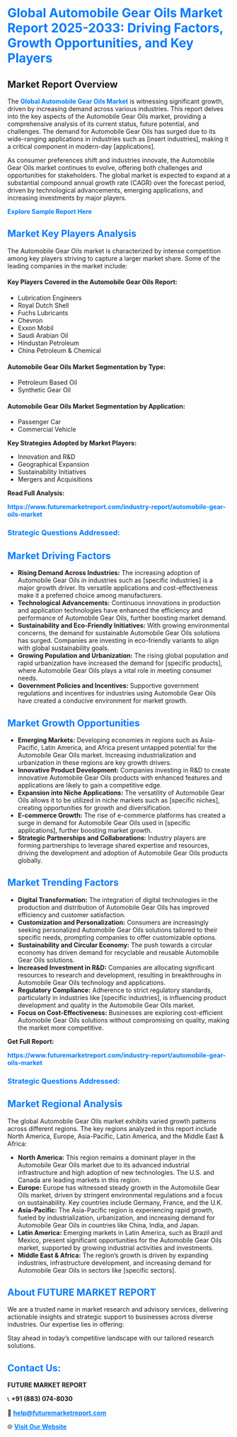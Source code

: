<h1 style="color: #007BFF;">Global Automobile Gear Oils Market Report 2025-2033: Driving Factors, Growth Opportunities, and Key Players</h1>

<section id="overview">
<h2>Market Report Overview</h2>
<p>The <a href="https://www.futuremarketreport.com/industry-report/automobile-gear-oils-market" style="color: #007BFF; text-decoration: none;"><strong>Global Automobile Gear Oils Market</strong></a> is witnessing significant growth, driven by increasing demand across various industries. This report delves into the key aspects of the Automobile Gear Oils market, providing a comprehensive analysis of its current status, future potential, and challenges. The demand for Automobile Gear Oils has surged due to its wide-ranging applications in industries such as [insert industries], making it a critical component in modern-day [applications].</p>
<p>As consumer preferences shift and industries innovate, the Automobile Gear Oils market continues to evolve, offering both challenges and opportunities for stakeholders. The global market is expected to expand at a substantial compound annual growth rate (CAGR) over the forecast period, driven by technological advancements, emerging applications, and increasing investments by major players.</p>
</section>

<section id="overview">
<p><a href="https://www.futuremarketreport.com/request-sample/reportId=50526" style="color: #007BFF; text-decoration: none;"><strong>Explore Sample Report Here</strong></a></p>
</section>

<section id="key-players">
<h2 style="color: #007BFF;">Market Key Players Analysis</h2>
<p>The Automobile Gear Oils market is characterized by intense competition among key players striving to capture a larger market share. Some of the leading companies in the market include:</p>
<h4>Key Players Covered in the Automobile Gear Oils Report:</h4>
<ul><li>Lubrication Engineers</li><li>Royal Dutch Shell</li><li>Fuchs Lubricants</li><li>Chevron</li><li>Exxon Mobil</li><li>Saudi Arabian Oil</li><li>Hindustan Petroleum</li><li>China Petroleum &amp; Chemical</li></ul>
<h4>Automobile Gear Oils Market Segmentation by Type:</h4>
<ul><li>Petroleum Based Oil</li><li>Synthetic Gear Oil</li></ul>

<h4>Automobile Gear Oils Market Segmentation by Application:</h4>
<ul><li>Passenger Car</li><li>Commercial Vehicle</li></ul>
<p><strong>Key Strategies Adopted by Market Players:</strong></p>
<ul>
<li>Innovation and R&D</li>
<li>Geographical Expansion</li>
<li>Sustainability Initiatives</li>
<li>Mergers and Acquisitions</li>
</ul>
</section>

<section>
<p><strong>Read Full Analysis: </strong></p><a href="https://www.futuremarketreport.com/industry-report/automobile-gear-oils-market" style="color: #007BFF; text-decoration: none;"><strong>https://www.futuremarketreport.com/industry-report/automobile-gear-oils-market</strong></a>
<h3 style="color: #007BFF;">Strategic Questions Addressed:</h3>
</section>

<section id="driving-factors">
<h2 style="color: #007BFF;">Market Driving Factors</h2>
<ul>
<li><strong>Rising Demand Across Industries:</strong> The increasing adoption of Automobile Gear Oils in industries such as [specific industries] is a major growth driver. Its versatile applications and cost-effectiveness make it a preferred choice among manufacturers.</li>
<li><strong>Technological Advancements:</strong> Continuous innovations in production and application technologies have enhanced the efficiency and performance of Automobile Gear Oils, further boosting market demand.</li>
<li><strong>Sustainability and Eco-Friendly Initiatives:</strong> With growing environmental concerns, the demand for sustainable Automobile Gear Oils solutions has surged. Companies are investing in eco-friendly variants to align with global sustainability goals.</li>
<li><strong>Growing Population and Urbanization:</strong> The rising global population and rapid urbanization have increased the demand for [specific products], where Automobile Gear Oils plays a vital role in meeting consumer needs.</li>
<li><strong>Government Policies and Incentives:</strong> Supportive government regulations and incentives for industries using Automobile Gear Oils have created a conducive environment for market growth.</li>
</ul>
</section>

<section id="growth-opportunities">
<h2 style="color: #007BFF;">Market Growth Opportunities</h2>
<ul>
<li><strong>Emerging Markets:</strong> Developing economies in regions such as Asia-Pacific, Latin America, and Africa present untapped potential for the Automobile Gear Oils market. Increasing industrialization and urbanization in these regions are key growth drivers.</li>
<li><strong>Innovative Product Development:</strong> Companies investing in R&D to create innovative Automobile Gear Oils products with enhanced features and applications are likely to gain a competitive edge.</li>
<li><strong>Expansion into Niche Applications:</strong> The versatility of Automobile Gear Oils allows it to be utilized in niche markets such as [specific niches], creating opportunities for growth and diversification.</li>
<li><strong>E-commerce Growth:</strong> The rise of e-commerce platforms has created a surge in demand for Automobile Gear Oils used in [specific applications], further boosting market growth.</li>
<li><strong>Strategic Partnerships and Collaborations:</strong> Industry players are forming partnerships to leverage shared expertise and resources, driving the development and adoption of Automobile Gear Oils products globally.</li>
</ul>
</section>

<section id="trending-factors">
<h2 style="color: #007BFF;">Market Trending Factors</h2>
<ul>
<li><strong>Digital Transformation:</strong> The integration of digital technologies in the production and distribution of Automobile Gear Oils has improved efficiency and customer satisfaction.</li>
<li><strong>Customization and Personalization:</strong> Consumers are increasingly seeking personalized Automobile Gear Oils solutions tailored to their specific needs, prompting companies to offer customizable options.</li>
<li><strong>Sustainability and Circular Economy:</strong> The push towards a circular economy has driven demand for recyclable and reusable Automobile Gear Oils solutions.</li>
<li><strong>Increased Investment in R&D:</strong> Companies are allocating significant resources to research and development, resulting in breakthroughs in Automobile Gear Oils technology and applications.</li>
<li><strong>Regulatory Compliance:</strong> Adherence to strict regulatory standards, particularly in industries like [specific industries], is influencing product development and quality in the Automobile Gear Oils market.</li>
<li><strong>Focus on Cost-Effectiveness:</strong> Businesses are exploring cost-efficient Automobile Gear Oils solutions without compromising on quality, making the market more competitive.</li>
</ul>
</section>

<section>
<p><strong>Get Full Report: </strong></p><a href="https://www.futuremarketreport.com/industry-report/automobile-gear-oils-market" style="color: #007BFF; text-decoration: none;"><strong>https://www.futuremarketreport.com/industry-report/automobile-gear-oils-market</strong></a>
<h3 style="color: #007BFF;">Strategic Questions Addressed:</h3>
</section>


<section id="regional-analysis">
<h2 style="color: #007BFF;">Market Regional Analysis</h2>
<p>The global Automobile Gear Oils market exhibits varied growth patterns across different regions. The key regions analyzed in this report include North America, Europe, Asia-Pacific, Latin America, and the Middle East & Africa:</p>
<ul>
<li><strong>North America:</strong> This region remains a dominant player in the Automobile Gear Oils market due to its advanced industrial infrastructure and high adoption of new technologies. The U.S. and Canada are leading markets in this region.</li>
<li><strong>Europe:</strong> Europe has witnessed steady growth in the Automobile Gear Oils market, driven by stringent environmental regulations and a focus on sustainability. Key countries include Germany, France, and the U.K.</li>
<li><strong>Asia-Pacific:</strong> The Asia-Pacific region is experiencing rapid growth, fueled by industrialization, urbanization, and increasing demand for Automobile Gear Oils in countries like China, India, and Japan.</li>
<li><strong>Latin America:</strong> Emerging markets in Latin America, such as Brazil and Mexico, present significant opportunities for the Automobile Gear Oils market, supported by growing industrial activities and investments.</li>
<li><strong>Middle East & Africa:</strong> The region’s growth is driven by expanding industries, infrastructure development, and increasing demand for Automobile Gear Oils in sectors like [specific sectors].</li>
</ul>
</section>

<footer>
<h2 style="color: #007BFF;">About FUTURE MARKET REPORT</h2>
<p>We are a trusted name in market research and advisory services, delivering actionable insights and strategic support to businesses across diverse industries. Our expertise lies in offering:</p>

<p>Stay ahead in today’s competitive landscape with our tailored research solutions.</p>

<h2 style="color: #007BFF;">Contact Us:</h2>
<p><strong>FUTURE MARKET REPORT</strong></p>
<p>📞 <strong>+91 (883) 074-8030</strong></p>
<p>📧 <strong><a href="mailto:help@futuremarketreport.com" style="color: #007BFF;">help@futuremarketreport.com</a></strong></p>
<p>🌐 <strong><a href="https://www.futuremarketreport.com/" style="color: #007BFF;">Visit Our Website</a></strong></p>
</footer>